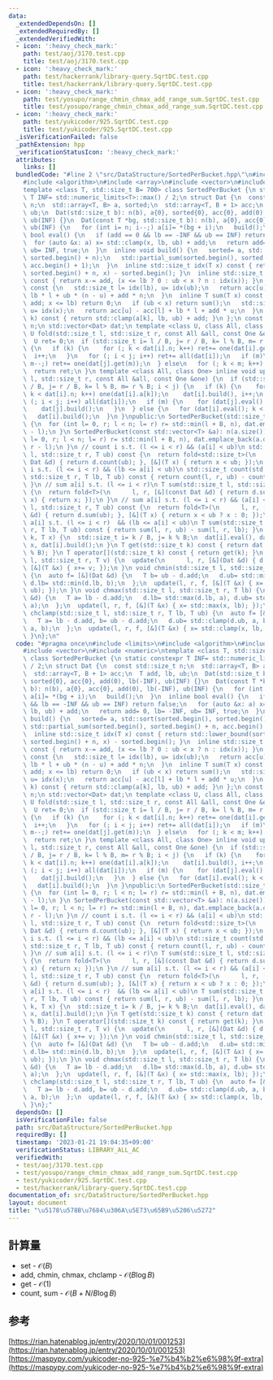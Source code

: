 ```yaml
---
data:
  _extendedDependsOn: []
  _extendedRequiredBy: []
  _extendedVerifiedWith:
  - icon: ':heavy_check_mark:'
    path: test/aoj/3170.test.cpp
    title: test/aoj/3170.test.cpp
  - icon: ':heavy_check_mark:'
    path: test/hackerrank/library-query.SqrtDC.test.cpp
    title: test/hackerrank/library-query.SqrtDC.test.cpp
  - icon: ':heavy_check_mark:'
    path: test/yosupo/range_chmin_chmax_add_range_sum.SqrtDC.test.cpp
    title: test/yosupo/range_chmin_chmax_add_range_sum.SqrtDC.test.cpp
  - icon: ':heavy_check_mark:'
    path: test/yukicoder/925.SqrtDC.test.cpp
    title: test/yukicoder/925.SqrtDC.test.cpp
  _isVerificationFailed: false
  _pathExtension: hpp
  _verificationStatusIcon: ':heavy_check_mark:'
  attributes:
    links: []
  bundledCode: "#line 2 \"src/DataStructure/SortedPerBucket.hpp\"\n#include <limits>\n\
    #include <algorithm>\n#include <array>\n#include <vector>\n#include <numeric>\n\
    template <class T, std::size_t B= 700> class SortedPerBucket {\n static constexpr\
    \ T INF= std::numeric_limits<T>::max() / 2;\n struct Dat {\n  const std::size_t\
    \ n;\n  std::array<T, B> a, sorted;\n  std::array<T, B + 1> acc;\n  T add, lb,\
    \ ub;\n  Dat(std::size_t b): n(b), a{0}, sorted{0}, acc{0}, add(0), lb(-INF),\
    \ ub(INF) {}\n  Dat(const T *bg, std::size_t b): n(b), a{0}, acc{0}, add(0), lb(-INF),\
    \ ub(INF) {\n   for (int i= n; i--;) a[i]= *(bg + i);\n   build();\n  }\n  inline\
    \ bool eval() {\n   if (add == 0 && lb == -INF && ub == INF) return false;\n \
    \  for (auto &x: a) x= std::clamp(x, lb, ub) + add;\n   return add= 0, lb= -INF,\
    \ ub= INF, true;\n  }\n  inline void build() {\n   sorted= a, std::sort(sorted.begin(),\
    \ sorted.begin() + n);\n   std::partial_sum(sorted.begin(), sorted.begin() + n,\
    \ acc.begin() + 1);\n  }\n  inline std::size_t idx(T x) const { return std::lower_bound(sorted.begin(),\
    \ sorted.begin() + n, x) - sorted.begin(); }\n  inline std::size_t count(T x)\
    \ const { return x-= add, (x <= lb ? 0 : ub < x ? n : idx(x)); }\n  inline T sum()\
    \ const {\n   std::size_t l= idx(lb), u= idx(ub);\n   return acc[u] - acc[l] +\
    \ lb * l + ub * (n - u) + add * n;\n  }\n  inline T sum(T x) const {\n   if (x-=\
    \ add; x <= lb) return 0;\n   if (ub < x) return sum();\n   std::size_t l= idx(lb),\
    \ u= idx(x);\n   return acc[u] - acc[l] + lb * l + add * u;\n  }\n  inline T get(std::size_t\
    \ k) const { return std::clamp(a[k], lb, ub) + add; }\n };\n const std::size_t\
    \ n;\n std::vector<Dat> dat;\n template <class U, class All, class One> inline\
    \ U fold(std::size_t l, std::size_t r, const All &all, const One &one) const {\n\
    \  U ret= 0;\n  if (std::size_t i= l / B, j= r / B, k= l % B, m= r % B; i < j)\
    \ {\n   if (k) {\n    for (; k < dat[i].n; k++) ret+= one(dat[i].get(k));\n  \
    \  i++;\n   }\n   for (; i < j; i++) ret+= all(dat[i]);\n   if (m)\n    for (;\
    \ m--;) ret+= one(dat[j].get(m));\n  } else\n   for (; k < m; k++) ret+= one(dat[i].get(k));\n\
    \  return ret;\n }\n template <class All, class One> inline void update(std::size_t\
    \ l, std::size_t r, const All &all, const One &one) {\n  if (std::size_t i= l\
    \ / B, j= r / B, k= l % B, m= r % B; i < j) {\n   if (k) {\n    for (dat[i].eval();\
    \ k < dat[i].n; k++) one(dat[i].a[k]);\n    dat[i].build(), i++;\n   }\n   for\
    \ (; i < j; i++) all(dat[i]);\n   if (m) {\n    for (dat[j].eval(); m--;) one(dat[j].a[m]);\n\
    \    dat[j].build();\n   }\n  } else {\n   for (dat[i].eval(); k < m; k++) one(dat[i].a[k]);\n\
    \   dat[i].build();\n  }\n }\npublic:\n SortedPerBucket(std::size_t n_): n(n_)\
    \ {\n  for (int l= 0, r; l < n; l= r) r= std::min(l + B, n), dat.emplace_back(r\
    \ - l);\n }\n SortedPerBucket(const std::vector<T> &a): n(a.size()) {\n  for (int\
    \ l= 0, r; l < n; l= r) r= std::min(l + B, n), dat.emplace_back(a.data() + l,\
    \ r - l);\n }\n // count i s.t. (l <= i < r) && (a[i] < ub)\n std::size_t count(std::size_t\
    \ l, std::size_t r, T ub) const {\n  return fold<std::size_t>(\n      l, r, [&](const\
    \ Dat &d) { return d.count(ub); }, [&](T x) { return x < ub; });\n }\n // count\
    \ i s.t. (l <= i < r) && (lb <= a[i] < ub)\n std::size_t count(std::size_t l,\
    \ std::size_t r, T lb, T ub) const { return count(l, r, ub) - count(l, r, lb);\
    \ }\n // sum a[i] s.t. (l <= i < r)\n T sum(std::size_t l, std::size_t r) const\
    \ {\n  return fold<T>(\n      l, r, [&](const Dat &d) { return d.sum(); }, [&](T\
    \ x) { return x; });\n }\n // sum a[i] s.t. (l <= i < r) && (a[i] < ub)\n T sum(std::size_t\
    \ l, std::size_t r, T ub) const {\n  return fold<T>(\n      l, r, [&](const Dat\
    \ &d) { return d.sum(ub); }, [&](T x) { return x < ub ? x : 0; });\n }\n // sum\
    \ a[i] s.t. (l <= i < r)  && (lb <= a[i] < ub)\n T sum(std::size_t l, std::size_t\
    \ r, T lb, T ub) const { return sum(l, r, ub) - sum(l, r, lb); }\n void set(std::size_t\
    \ k, T x) {\n  std::size_t i= k / B, j= k % B;\n  dat[i].eval(), dat[i].a[j]=\
    \ x, dat[i].build();\n }\n T get(std::size_t k) const { return dat[k / B].get(k\
    \ % B); }\n T operator[](std::size_t k) const { return get(k); }\n void add(std::size_t\
    \ l, std::size_t r, T v) {\n  update(\n      l, r, [&](Dat &d) { d.add+= v; },\
    \ [&](T &x) { x+= v; });\n }\n void chmin(std::size_t l, std::size_t r, T ub)\
    \ {\n  auto f= [&](Dat &d) {\n   T b= ub - d.add;\n   d.ub= std::min(d.ub, b),\
    \ d.lb= std::min(d.lb, b);\n  };\n  update(l, r, f, [&](T &x) { x= std::min(x,\
    \ ub); });\n }\n void chmax(std::size_t l, std::size_t r, T lb) {\n  auto f= [&](Dat\
    \ &d) {\n   T a= lb - d.add;\n   d.lb= std::max(d.lb, a), d.ub= std::max(d.ub,\
    \ a);\n  };\n  update(l, r, f, [&](T &x) { x= std::max(x, lb); });\n }\n void\
    \ chclamp(std::size_t l, std::size_t r, T lb, T ub) {\n  auto f= [&](Dat &d) {\n\
    \   T a= lb - d.add, b= ub - d.add;\n   d.ub= std::clamp(d.ub, a, b), d.lb= std::clamp(d.lb,\
    \ a, b);\n  };\n  update(l, r, f, [&](T &x) { x= std::clamp(x, lb, ub); });\n\
    \ }\n};\n"
  code: "#pragma once\n#include <limits>\n#include <algorithm>\n#include <array>\n\
    #include <vector>\n#include <numeric>\ntemplate <class T, std::size_t B= 700>\
    \ class SortedPerBucket {\n static constexpr T INF= std::numeric_limits<T>::max()\
    \ / 2;\n struct Dat {\n  const std::size_t n;\n  std::array<T, B> a, sorted;\n\
    \  std::array<T, B + 1> acc;\n  T add, lb, ub;\n  Dat(std::size_t b): n(b), a{0},\
    \ sorted{0}, acc{0}, add(0), lb(-INF), ub(INF) {}\n  Dat(const T *bg, std::size_t\
    \ b): n(b), a{0}, acc{0}, add(0), lb(-INF), ub(INF) {\n   for (int i= n; i--;)\
    \ a[i]= *(bg + i);\n   build();\n  }\n  inline bool eval() {\n   if (add == 0\
    \ && lb == -INF && ub == INF) return false;\n   for (auto &x: a) x= std::clamp(x,\
    \ lb, ub) + add;\n   return add= 0, lb= -INF, ub= INF, true;\n  }\n  inline void\
    \ build() {\n   sorted= a, std::sort(sorted.begin(), sorted.begin() + n);\n  \
    \ std::partial_sum(sorted.begin(), sorted.begin() + n, acc.begin() + 1);\n  }\n\
    \  inline std::size_t idx(T x) const { return std::lower_bound(sorted.begin(),\
    \ sorted.begin() + n, x) - sorted.begin(); }\n  inline std::size_t count(T x)\
    \ const { return x-= add, (x <= lb ? 0 : ub < x ? n : idx(x)); }\n  inline T sum()\
    \ const {\n   std::size_t l= idx(lb), u= idx(ub);\n   return acc[u] - acc[l] +\
    \ lb * l + ub * (n - u) + add * n;\n  }\n  inline T sum(T x) const {\n   if (x-=\
    \ add; x <= lb) return 0;\n   if (ub < x) return sum();\n   std::size_t l= idx(lb),\
    \ u= idx(x);\n   return acc[u] - acc[l] + lb * l + add * u;\n  }\n  inline T get(std::size_t\
    \ k) const { return std::clamp(a[k], lb, ub) + add; }\n };\n const std::size_t\
    \ n;\n std::vector<Dat> dat;\n template <class U, class All, class One> inline\
    \ U fold(std::size_t l, std::size_t r, const All &all, const One &one) const {\n\
    \  U ret= 0;\n  if (std::size_t i= l / B, j= r / B, k= l % B, m= r % B; i < j)\
    \ {\n   if (k) {\n    for (; k < dat[i].n; k++) ret+= one(dat[i].get(k));\n  \
    \  i++;\n   }\n   for (; i < j; i++) ret+= all(dat[i]);\n   if (m)\n    for (;\
    \ m--;) ret+= one(dat[j].get(m));\n  } else\n   for (; k < m; k++) ret+= one(dat[i].get(k));\n\
    \  return ret;\n }\n template <class All, class One> inline void update(std::size_t\
    \ l, std::size_t r, const All &all, const One &one) {\n  if (std::size_t i= l\
    \ / B, j= r / B, k= l % B, m= r % B; i < j) {\n   if (k) {\n    for (dat[i].eval();\
    \ k < dat[i].n; k++) one(dat[i].a[k]);\n    dat[i].build(), i++;\n   }\n   for\
    \ (; i < j; i++) all(dat[i]);\n   if (m) {\n    for (dat[j].eval(); m--;) one(dat[j].a[m]);\n\
    \    dat[j].build();\n   }\n  } else {\n   for (dat[i].eval(); k < m; k++) one(dat[i].a[k]);\n\
    \   dat[i].build();\n  }\n }\npublic:\n SortedPerBucket(std::size_t n_): n(n_)\
    \ {\n  for (int l= 0, r; l < n; l= r) r= std::min(l + B, n), dat.emplace_back(r\
    \ - l);\n }\n SortedPerBucket(const std::vector<T> &a): n(a.size()) {\n  for (int\
    \ l= 0, r; l < n; l= r) r= std::min(l + B, n), dat.emplace_back(a.data() + l,\
    \ r - l);\n }\n // count i s.t. (l <= i < r) && (a[i] < ub)\n std::size_t count(std::size_t\
    \ l, std::size_t r, T ub) const {\n  return fold<std::size_t>(\n      l, r, [&](const\
    \ Dat &d) { return d.count(ub); }, [&](T x) { return x < ub; });\n }\n // count\
    \ i s.t. (l <= i < r) && (lb <= a[i] < ub)\n std::size_t count(std::size_t l,\
    \ std::size_t r, T lb, T ub) const { return count(l, r, ub) - count(l, r, lb);\
    \ }\n // sum a[i] s.t. (l <= i < r)\n T sum(std::size_t l, std::size_t r) const\
    \ {\n  return fold<T>(\n      l, r, [&](const Dat &d) { return d.sum(); }, [&](T\
    \ x) { return x; });\n }\n // sum a[i] s.t. (l <= i < r) && (a[i] < ub)\n T sum(std::size_t\
    \ l, std::size_t r, T ub) const {\n  return fold<T>(\n      l, r, [&](const Dat\
    \ &d) { return d.sum(ub); }, [&](T x) { return x < ub ? x : 0; });\n }\n // sum\
    \ a[i] s.t. (l <= i < r)  && (lb <= a[i] < ub)\n T sum(std::size_t l, std::size_t\
    \ r, T lb, T ub) const { return sum(l, r, ub) - sum(l, r, lb); }\n void set(std::size_t\
    \ k, T x) {\n  std::size_t i= k / B, j= k % B;\n  dat[i].eval(), dat[i].a[j]=\
    \ x, dat[i].build();\n }\n T get(std::size_t k) const { return dat[k / B].get(k\
    \ % B); }\n T operator[](std::size_t k) const { return get(k); }\n void add(std::size_t\
    \ l, std::size_t r, T v) {\n  update(\n      l, r, [&](Dat &d) { d.add+= v; },\
    \ [&](T &x) { x+= v; });\n }\n void chmin(std::size_t l, std::size_t r, T ub)\
    \ {\n  auto f= [&](Dat &d) {\n   T b= ub - d.add;\n   d.ub= std::min(d.ub, b),\
    \ d.lb= std::min(d.lb, b);\n  };\n  update(l, r, f, [&](T &x) { x= std::min(x,\
    \ ub); });\n }\n void chmax(std::size_t l, std::size_t r, T lb) {\n  auto f= [&](Dat\
    \ &d) {\n   T a= lb - d.add;\n   d.lb= std::max(d.lb, a), d.ub= std::max(d.ub,\
    \ a);\n  };\n  update(l, r, f, [&](T &x) { x= std::max(x, lb); });\n }\n void\
    \ chclamp(std::size_t l, std::size_t r, T lb, T ub) {\n  auto f= [&](Dat &d) {\n\
    \   T a= lb - d.add, b= ub - d.add;\n   d.ub= std::clamp(d.ub, a, b), d.lb= std::clamp(d.lb,\
    \ a, b);\n  };\n  update(l, r, f, [&](T &x) { x= std::clamp(x, lb, ub); });\n\
    \ }\n};"
  dependsOn: []
  isVerificationFile: false
  path: src/DataStructure/SortedPerBucket.hpp
  requiredBy: []
  timestamp: '2023-01-21 19:04:35+09:00'
  verificationStatus: LIBRARY_ALL_AC
  verifiedWith:
  - test/aoj/3170.test.cpp
  - test/yosupo/range_chmin_chmax_add_range_sum.SqrtDC.test.cpp
  - test/yukicoder/925.SqrtDC.test.cpp
  - test/hackerrank/library-query.SqrtDC.test.cpp
documentation_of: src/DataStructure/SortedPerBucket.hpp
layout: document
title: "\u5178\u578B\u7684\u306A\u5E73\u65B9\u5206\u5272"
---
```

## 計算量
 - set - $\mathcal{O}(B)$
 - add, chmin, chmax, chclamp - $\mathcal{O}(B \log B)$
 - get - $\mathcal{O}(1)$
 - count, sum - $\mathcal{O}(B + N/B \log B)$
 
## 参考
[https://rian.hatenablog.jp/entry/2020/10/01/001253](https://rian.hatenablog.jp/entry/2020/10/01/001253) \
[https://maspypy.com/yukicoder-no-925-%e7%b4%b2%e6%98%9f-extra](https://maspypy.com/yukicoder-no-925-%e7%b4%b2%e6%98%9f-extra)
